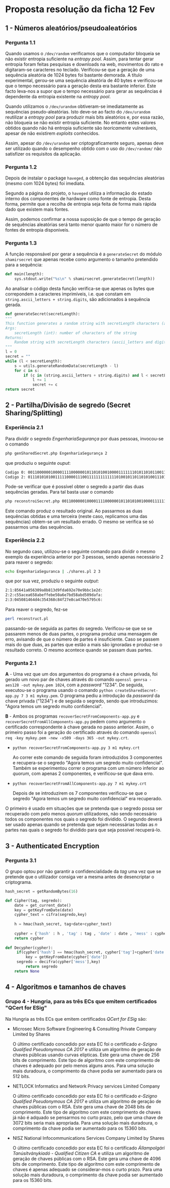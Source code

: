 # Proposta resolução da ficha 12 Fev

## 1 - Números aleatórios/pseudoaleatórios

### Pergunta 1.1 
Quando usamos o `/dev/random` verificamos que o computador bloqueia se não existir entropia suficiente na _entropy pool_. Assim, para tentar gerar entropia foram feitas pesquisas e downloads na web, movimentos do rato e digitaram-se caracteres no teclado. Verificou-se que a geração de uma sequência aleatória de 1024 bytes foi bastante demorada. A título experimental, gerou-se uma sequência aleatória de 40 bytes e verificou-se que o tempo necessário para a geração desta era bastante inferior. Este facto leva-nos a supor que o tempo necessário para gerar as sequências é dependente da entropia existente na _entropy pool_.

Quando utilizamos o `/dev/urandom` obtiveram-se imediatamente as sequências pseudo-aleatórias. Isto deve-se ao facto do `/dev/urandom` reutilizar a _entropy pool_ para produzir mais bits aleatórios e, por essa razão, não bloqueia se não existir entropia suficiente.
No entanto estes valores obtidos quando não há entropia suficiente são _teoricamente_ vulneráveis, apesar de não existirem _exploits_ conhecidos.

Assim, apesar do `/dev/urandom` ser criptograficamente seguro, apenas deve ser utilizado quando o desempenho obtido com o uso do `/dev/random/` não satisfizer os
requisitos da aplicação.

### Pergunta 1.2

Depois de instalar o package `haveged`, a obtenção das sequências aleatórias (mesmo com 1024 bytes) foi imediata.

Segundo a página do projeto, o `haveged` utiliza a informação do estado interno dos componentes de hardware como fonte de entropia. Desta forma, permite que a recolha de entropia seja feita de forma mais rápida dado que existem mais fontes.

Assim, podemos confirmar a nossa suposição de que o tempo de geração de sequências aleatórias será tanto menor quanto maior for o número de fontes de entropia disponiveis.

### Pergunta 1.3

A função responsável por gerar a sequência é a `generateSecret` do módulo `shamirsecret` que apenas recebe como argumento o tamanho pretendido para a sequência:  

```python
def main(length):
    sys.stdout.write("%s\n" % shamirsecret.generateSecret(length))
```

Ao analisar o código desta função verifica-se que apenas os bytes que correpondem a caracteres imprimíveis, i.e. que constam em `string.ascii_letters + string.digits`, são adicionados à sequência gerada.

```Python
def generateSecret(secretLength):
"""
This function generates a random string with secretLength characters (ascii_letters and digits).
Args:
    secretLength (int): number of characters of the string
Returns:
    Random string with secretLength characters (ascii_letters and digits)
"""
l = 0
secret = ""
while (l < secretLength):
    s = utils.generateRandomData(secretLength - l)
    for c in s:
        if (c in (string.ascii_letters + string.digits) and l < secretLength): # printable character
            l += 1
            secret += c
return secret
```



## 2 - Partilha/Divisão de segredo (Secret Sharing/Splitting)

### Experiência 2.1
Para dividir o segredo _EngenhariaSegurança_ por duas pessoas, invocou-se o comando
```bash
php genSharedSecret.php EngenhariaSegurança 2
```
que produziu o seguinte _ouput_:
```bash
Codigo 0: 0011000000100001111000000101101010010000111111101011010110011110011101001110101011010000111111101110110011110100000111010001101101111100100000011000110011011100 
Codigo 2: 0111010101001111100001110011111111111110100101101101010011101100000111011000101110000011100110111000101110000001011011110111101000010010010000100010101110111101
```
Pode-se verificar que é possível obter o segredo a partir das duas sequências geradas. Para tal basta usar o comando 
```bash
php reconstroiSecret.php 0011000000100001111000000101101010010000111111101011010110011110011101001110101011010000111111101110110011110100000111010001101101111100100000011000110011011100 0111010101001111100001110011111111111110100101101101010011101100000111011000101110000011100110111000101110000001011011110111101000010010010000100010101110111101
```
Este comando produz o resultado original. Ao passarmos as duas sequências obtidas e uma terceira (neste caso, replicamos uma das sequências) obtem-se um resultado errado. O mesmo se verifica se só passarmos uma das sequências.

### Experiência 2.2
No segundo caso, utilizou-se o seguinte comando para dividir o mesmo exemplo da experiência anterior por 3 pessoas, sendo apenas necessário 2 para reaver o segredo:
```bash
echo EngenhariaSeguranca | ./shares.pl 2 3 
```
que por sua vez, produziu o seguinte _output_:
```bash
2:1:85641a056309a8b813d9fda692e70e9bbc1e2d:
2:2:c55acea658abeffebe50a6e7bd58abd509dafa:
2:3:045081464d4c354368c84f27e8ca470e5795c6:
```
Para reaver o segredo, fez-se
```bash
perl reconstruct.pl
```
passando-se de seguida as partes do segredo. Verificou-se que se se passarem menos de duas partes, o programa produz uma mensagem de erro, avisando de que o número de partes é insuficiente. Caso se passem mais do que duas, as partes que estão a mais são ignoradas e produz-se o resultado correto. O mesmo acontece quando se passam duas partes. 

### Pergunta 2.1

**A** - Uma vez que um dos argumentos do programa é a chave privada, foi gerado um novo par de chaves através do comando ```openssl genrsa -aes128 -out mykey.pem 1024```, com a _password_ "1234". De seguida, executou-se o programa usando o comando ```python createSharedSecret-app.py 7 3 m1 mykey.pem```. O programa pediu a introdução da _password_ da chave privada ("1234") e de seguida o segredo, sendo que introduzimos: "Agora temos um segredo muito confidencial".

**B** - Ambos os programas ```recoverSecretFromComponents-app.py``` e ```recoverSecretFromAllComponents-app.py``` pedem como argumento o certificado correspondente à chave gerada no passo anterior. Assim, o primeiro passo foi a geração do certificado através do comando ```openssl req -key mykey.pem -new -x509 -days 365 -out mykey.crt```.

- ```python recoverSecretFromComponents-app.py 3 m1 mykey.crt```

  Ao correr este comando de seguida foram introduzidos 3 componentes e recupera-se o segredo "Agora temos um segredo muito confidencial". Também se experimentou correr o programa com um número inferior ao _quorum_, com apenas 2 componentes, e verificou-se que dava erro. 

- ```python recoverSecretFromAllComponents-app.py 7 m1 mykey.crt```

  Depois de se introduzirem os 7 componentes verificou-se que o segredo "Agora temos um segredo muito confidencial" era recuperado. 

O primeiro é usado em situações que se pretenda que o segredo possa ser recuperado com pelo menos _quorum_ utilizadores, não sendo necessário todos os componentes nos quais o segredo foi dividido. O segundo deverá ser usado apenas quando se pretenda que sejam necessárias todas as _n_ partes nas quais o segredo foi dividido para que seja possível recuperá-lo.

## 3 - Authenticated Encryption

### Pergunta 3.1

O grupo optou por não garantir a confidencialidade da _tag_ uma vez que se pretende que o utilizador consiga ver a mesma antes de desencriptar o criptograma.

```python
hash_secret = getRandomBytes(16)

def Cipher(tag, segredo):
    date = get_current_date()
    key = getKeyFromDate(date)
    cypher_text = cifra(segredo,key)
    
    h = hmac(hash_secret, tag+date+cypher_text)
    
    cypher = {'hash' : h , 'tag' : tag , 'date' : date , 'mess' : cypher_text}
    return cypher
    
def Decypher(cypher):
     if(cypher['hash'] == hmac(hash_secret, cypher['tag']+cypher['date']+cypher['mess'])):
         key = getKeyFromDate(cypher['date'])
	 segredo = decifra(cypher['mess'],key)
         return segredo
    return None
```






## 4 - Algoritmos e tamanhos de chaves
### Grupo 4 - Hungria, para as três ECs que emitem certificados "QCert for ESig"

Na Hungria as três ECs que emitem certificados _QCert for ESig_ são:
* Microsec Micro Software Engineering & Consulting Private Company Limited by Shares
    
    O último certificado concedido por esta EC foi o certificado _e-Szigno Qualified Pseudonymous CA 2017_ e utiliza um algoritmo de geração de chaves públicas usando curvas elipticas. Este gera uma chave de 256 bits de comprimento. Este tipo de algoritmo com este comprimento de chaves é adequado por pelo menos alguns anos. Para uma solução mais duradoura, o comprimento da chave podia ser aumentado para os 512 bits.

* NETLOCK Informatics and Network Privacy services Limited Company
    
    O último certificado concedido por esta EC foi o certificado _e-Szigno Qualified Pseudonymous CA 2017_ e utiliza um algoritmo de geração de chaves públicas com o RSA. Este gera uma chave de 2048 bits de comprimento. Este tipo de algoritmo com este comprimento de chaves já não é adquado se pensarmos no curto prazo, pelo que uma chave de 3072 bits seria mais apropriada. Para uma solução mais duradoura, o comprimento da chave podia ser aumentado para os 15360 bits.

* NISZ National Infocommunications Services Company Limited by Shares
    
    O último certificado concedido por esta EC foi o certificado _Állampolgári Tanúsítványkiadó - Qualified Citizen CA_ e utiliza um algoritmo de geração de chaves públicas com o RSA. Este gera uma chave de 4096 bits de comprimento. Este tipo de algoritmo com este comprimento de chaves é apenas adequado se considerar-mos o curto prazo. Para uma solução mais duradoura, o comprimento da chave podia ser aumentado para os 15360 bits.
